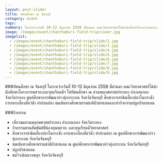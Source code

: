 ```yaml
---
layout: post-slider
title: ทัศนศึกษา ณ จันทบุรี
category: event
tags:
summary: ในระหว่างวันที่ 10-12 มิถุนายน 2558 ที่ผ่านมา คณะวิทยาศาสตร์ได้นำนักศึกษาโครงการพสวท.และทุนเรียนดีฯ ไปทัศนศึกษา ณ จังหวัดจันทบุรี..
image: /images/event/chanthaburi-field-trip/cover.jpg
imagelist:
  - /images/event/chanthaburi-field-trip/slide/2.jpg
  - /images/event/chanthaburi-field-trip/slide/3.jpg
  - /images/event/chanthaburi-field-trip/slide/4.jpg
  - /images/event/chanthaburi-field-trip/slide/5.jpg
  - /images/event/chanthaburi-field-trip/slide/6.jpg
  - /images/event/chanthaburi-field-trip/slide/7.jpg
  - /images/event/chanthaburi-field-trip/slide/8.jpg
  - /images/event/chanthaburi-field-trip/slide/9.jpg
---
```


###ทัศนศึกษา ณ จันทบุรี
ในระหว่างวันที่ 10-12 มิถุนายน 2558 ที่ผ่านมา คณะวิทยาศาสตร์ได้นำนักศึกษาโครงการพสวท.และทุนเรียนดีฯ ไปทัศนศึกษา ณ สวนพฤกษศาสตร์ระยอง อำเภอแกลง จังหวัดระยอง ศูนย์ศึกษาการพัฒนาอ่าวคุ้งกระเบน จังหวัดจันทบุรี ศึกษาการสาธิตเลี้ยงปลาในกระชัง การเพาะเลี้ยงสัตว์น้ำ ทำบ้านปลา ชมเส้นทางศึกษาธรรมชาติป่าชายเลนและทำกิจกรรมปลูกป่าชายเลน

###กิจกรรม
- เที่ยวชมสวนพฤกษศาสตร์ระยอง อำเภอแกลง จังหวัดระยอง
- กิจกรรมสานสัมพันธ์พี่น้องทุนพสวท. และทุนเรียนดีวิทยาศาสตร์
- ศึกษาการสาธิตเลี้ยงปลาในกระชัง การเพาะเลี้ยงสัตว์น้ำ ทำบ้านปลา ณ ศูนย์ศึกษาการพัฒนาอ่าวคุ้งกระเบน จังหวัดจันทบุรี
- ชมเส้นทางศึกษาธรรมชาติป่าชายเลน ณ ศูนย์ศึกษาการพัฒนาอ่าวคุ้งกระเบน จังหวัดจันทบุรี
- ปลูกป่าชายเลน
- ชมวิวเนินนางพญา จังหวัดจันทบุรี
